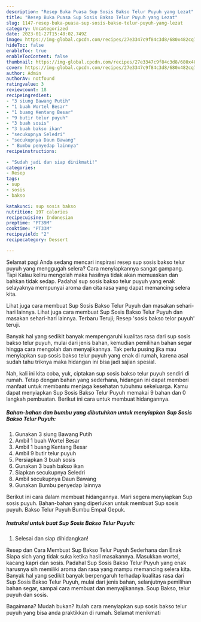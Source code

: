 ```yaml
---
description: "Resep Buka Puasa Sup Sosis Bakso Telur Puyuh yang Lezat"
title: "Resep Buka Puasa Sup Sosis Bakso Telur Puyuh yang Lezat"
slug: 1147-resep-buka-puasa-sup-sosis-bakso-telur-puyuh-yang-lezat
category: Uncategorized
date: 2023-01-27T15:48:02.749Z
image: https://img-global.cpcdn.com/recipes/27e3347c9f84c3d8/680x482cq70/sup-sosis-bakso-telur-puyuh-foto-resep-utama.jpg
hideToc: false
enableToc: true
enableTocContent: false
thumbnail: https://img-global.cpcdn.com/recipes/27e3347c9f84c3d8/680x482cq70/sup-sosis-bakso-telur-puyuh-foto-resep-utama.jpg
cover: https://img-global.cpcdn.com/recipes/27e3347c9f84c3d8/680x482cq70/sup-sosis-bakso-telur-puyuh-foto-resep-utama.jpg
author: Admin
authorAv: notfound
ratingvalue: 3
reviewcount: 18
recipeingredient:
- "3 siung Bawang Putih"
- "1 buah Wortel Besar"
- "1 buang Kentang Besar"
- "9 butir telur puyuh"
- "3 buah sosis"
- "3 buah bakso ikan"
- "secukupnya Seledri"
- "secukupnya Daun Bawang"
- " Bumbu penyedap lainnya"
recipeinstructions:

- "Sudah jadi dan siap dinikmati!"
categories:
- Resep
tags:
- sup
- sosis
- bakso

katakunci: sup sosis bakso 
nutrition: 197 calories
recipecuisine: Indonesian
preptime: "PT39M"
cooktime: "PT33M"
recipeyield: "2"
recipecategory: Dessert

---
```



Selamat pagi Anda sedang mencari inspirasi resep sup sosis bakso telur puyuh yang menggugah selera? Cara menyiapkannya sangat gampang. Tapi Kalau keliru mengolah maka hasilnya tidak akan memuaskan dan bahkan tidak sedap. Padahal sup sosis bakso telur puyuh yang enak selayaknya mempunyai aroma dan cita rasa yang dapat memancing selera kita.


Lihat juga cara membuat Sup Sosis Bakso Telur Puyuh dan masakan sehari-hari lainnya. Lihat juga cara membuat Sup Sosis Bakso Telur Puyuh dan masakan sehari-hari lainnya. Terbaru Teruji; Resep &#39;sosis bakso telor puyuh&#39; teruji.

Banyak hal yang sedikit banyak mempengaruhi kualitas rasa dari sup sosis bakso telur puyuh, mulai dari jenis bahan, kemudian pemilihan bahan segar hingga cara mengolah dan menyajikannya. Tak perlu pusing jika mau menyiapkan sup sosis bakso telur puyuh yang enak di rumah, karena asal sudah tahu triknya maka hidangan ini bisa jadi sajian spesial.


Nah, kali ini kita coba, yuk, ciptakan sup sosis bakso telur puyuh sendiri di rumah. Tetap dengan bahan yang sederhana, hidangan ini dapat memberi manfaat untuk membantu menjaga kesehatan tubuhmu sekeluarga. Kamu dapat menyiapkan Sup Sosis Bakso Telur Puyuh memakai 9 bahan dan 0 langkah pembuatan. Berikut ini cara untuk membuat hidangannya.

<!--inarticleads1-->

##### Bahan-bahan dan bumbu yang dibutuhkan untuk menyiapkan Sup Sosis Bakso Telur Puyuh:

1. Gunakan 3 siung Bawang Putih
1. Ambil 1 buah Wortel Besar
1. Ambil 1 buang Kentang Besar
1. Ambil 9 butir telur puyuh
1. Persiapkan 3 buah sosis
1. Gunakan 3 buah bakso ikan
1. Siapkan secukupnya Seledri
1. Ambil secukupnya Daun Bawang
1. Gunakan  Bumbu penyedap lainnya


Berikut ini cara dalam membuat hidangannya. Mari segera menyiapkan Sup sosis puyuh. Bahan-bahan yang diperlukan untuk membuat Sup sosis puyuh. Bakso Telur Puyuh Bumbu Empal Gepuk. 

<!--inarticleads2-->

##### Instruksi untuk buat Sup Sosis Bakso Telur Puyuh:


1. Selesai dan siap dihidangkan!

Resep dan Cara Membuat Sup Bakso Telur Puyuh Sederhana dan Enak Siapa sich yang tidak suka ketika hasil masakannya. Masukkan wortel, kacang kapri dan sosis. Padahal Sup Sosis Bakso Telur Puyuh yang enak harusnya sih memiliki aroma dan rasa yang mampu memancing selera kita. Banyak hal yang sedikit banyak berpengaruh terhadap kualitas rasa dari Sup Sosis Bakso Telur Puyuh, mulai dari jenis bahan, selanjutnya pemilihan bahan segar, sampai cara membuat dan menyajikannya. Soup Bakso, telur puyuh dan sosis. 

Bagaimana? Mudah bukan? Itulah cara menyiapkan sup sosis bakso telur puyuh yang bisa anda praktikkan di rumah. Selamat menikmati
